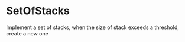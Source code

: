 # SetOfStacks
Implement a set of stacks, when the size of stack exceeds a threshold, create a new one
